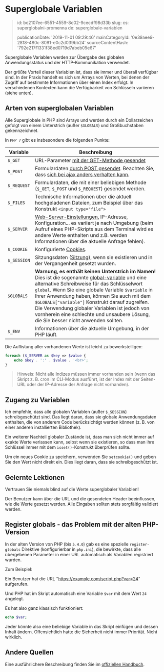 Superglobale Variablen
======================

> id: bc2107ee-6551-4559-8c02-9cecdf98d33b
> slug:
> 	cs: superglobalni-promenna
> 	de: superglobale-variablen
> 
> publicationDate: '2019-11-01 09:29:46'
> mainCategoryId: '0e39aee9-2818-480c-8081-e0c2d039bb24'
> sourceContentHash: '792e217f1331f38ed0719d7abeb05e67'

Superglobale Variablen werden zur Übergabe des globalen Anwendungsstatus und der HTTP-Kommunikation verwendet.

Der größte Vorteil dieser Variablen ist, dass sie immer und überall verfügbar sind. In der Praxis handelt es sich um Arrays von Werten, bei denen der Zugriff auf bestimmte Informationen über einen Index erfolgt. In verschiedenen Kontexten kann die Verfügbarkeit von Schlüsseln variieren (siehe unten).

Arten von superglobalen Variablen
--------------------------------

Alle Superglobale in PHP sind Arrays und werden durch ein Dollarzeichen gefolgt von einem Unterstrich (außer `$GLOBALS`) und Großbuchstaben gekennzeichnet.

In `PHP 7` gibt es insbesondere die folgenden Punkte:

| Variable | Beschreibung |
|-------------|-------|
| `$_GET` | URL-Parameter <a href="/methods-odesilani-dat">mit der GET-Methode gesendet</a>
| `$_POST` | Formulardaten <a href="/methods-odesilani-dat">durch POST gesendet</a>. Beachten Sie, dass <a href="/ajax-post">sich bei ajax anders verhalten kann</a>.
| `$_REQUEST` | Formulardaten, die mit einer beliebigen Methode (`$_GET`, `$_POST` und `$_REQUEST`) gesendet werden.
| `$_FILES` | Technische Informationen über die aktuell hochgeladenen Dateien, zum Beispiel über das Konstrukt `<input type="file">`
| `$_SERVER` | <a href="/info">Web-Server-Einstellungen</a>, IP-Adresse, Konfiguration... es variiert je nach Umgebung (beim Aufruf eines PHP-Skripts aus dem Terminal wird es andere Werte enthalten und z.B. werden Informationen über die aktuelle Anfrage fehlen).
| `$_COOKIE` | Konfigurierte <a href="/cookies">Cookies</a>.
| `$_SESSION` | Sitzungsdaten (<a href="/sessions">Sitzung</a>), wenn sie existieren und in der Vergangenheit gesetzt wurden.
| `$GLOBALS` | **Warnung, es enthält keinen Unterstrich im Namen!** Dies ist die sogenannte <a href="global-variable">global-variable</a> und eine alternative Schreibweise für das Schlüsselwort `global`. Wenn Sie eine globale Variable `$variable` in Ihrer Anwendung haben, können Sie auch mit dem `$GLOBALS["variable"]` Konstrukt darauf zugreifen. Die Verwendung globaler Variablen ist jedoch von vornherein eine schlechte und unsaubere Lösung, die Sie besser nicht anwenden sollten.
| `$_ENV` | Informationen über die aktuelle Umgebung, in der PHP läuft.

Die Auflistung aller vorhandenen Werte ist leicht zu bewerkstelligen:

```php
foreach ($_SERVER as $key => $value {
	echo $key . ':' . $value . '<br>';
}
```

> Hinweis: Nicht alle Indizes müssen immer vorhanden sein (wenn das Skript z. B. cron im CLI-Modus ausführt, ist der Index mit der Seiten-URL oder der IP-Adresse der Anfrage nicht vorhanden).

Zugang zu Variablen
-------------------

Ich empfehle, dass alle globalen Variablen (außer `$_SESSION`) schreibgeschützt sind. Das liegt daran, dass sie globale Anwendungsdaten enthalten, die von anderem Code berücksichtigt werden können (z. B. von einer anderen installierten Bibliothek).

Ein weiterer Nachteil globaler Zustände ist, dass man sich nicht immer auf exakte Werte verlassen kann, selbst wenn sie existieren, so dass man ihre Schlüssel immer mit dem `isset()`-Konstrukt überprüfen sollte.

Um ein neues Cookie zu speichern, verwenden Sie `setcookie()` und geben Sie den Wert nicht direkt ein. Dies liegt daran, dass sie schreibgeschützt ist.

Gelernte Lektionen
-------

Vertrauen Sie niemals blind auf die Werte superglobaler Variablen!

Der Benutzer kann über die URL und die gesendeten Header beeinflussen, wie die Werte gesetzt werden. Alle Eingaben sollten stets sorgfältig validiert werden.

Register globals - das Problem mit der alten PHP-Version
------------------------------------------

In der alten Version von PHP (bis `5.4.0`) gab es eine spezielle `register-globals` Direktive (konfigurierbar in `php.ini`), die bewirkte, dass alle übergebenen Parameter in einer URL automatisch als Variablen registriert wurden.

Zum Beispiel:

Ein Benutzer hat die URL "https://example.com/script.php?var=24" aufgerufen.

Und PHP hat im Skript automatisch eine Variable `$var` mit dem Wert `24` angelegt.

Es hat also ganz klassisch funktioniert:

```php
echo $var;
```

Jeder könnte also eine beliebige Variable in das Skript einfügen und dessen Inhalt ändern. Offensichtlich hatte die Sicherheit nicht immer Priorität. Nicht wirklich.

Andere Quellen
------------

Eine ausführlichere Beschreibung finden Sie im <a href="https://www.php.net/manual/en/language.variables.superglobals.php">offiziellen Handbuch</a>.
